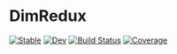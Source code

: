 # DimRedux

[![Stable](https://img.shields.io/badge/docs-stable-blue.svg)](https://eewing1.github.io/DimRedux.jl/stable/)
[![Dev](https://img.shields.io/badge/docs-dev-blue.svg)](https://eewing1.github.io/DimRedux.jl/dev/)
[![Build Status](https://github.com/eewing1/DimRedux.jl/actions/workflows/CI.yml/badge.svg?branch=master)](https://github.com/eewing1/DimRedux.jl/actions/workflows/CI.yml?query=branch%3Amaster)
[![Coverage](https://codecov.io/gh/eewing1/DimRedux.jl/branch/master/graph/badge.svg)](https://codecov.io/gh/eewing1/DimRedux.jl)
